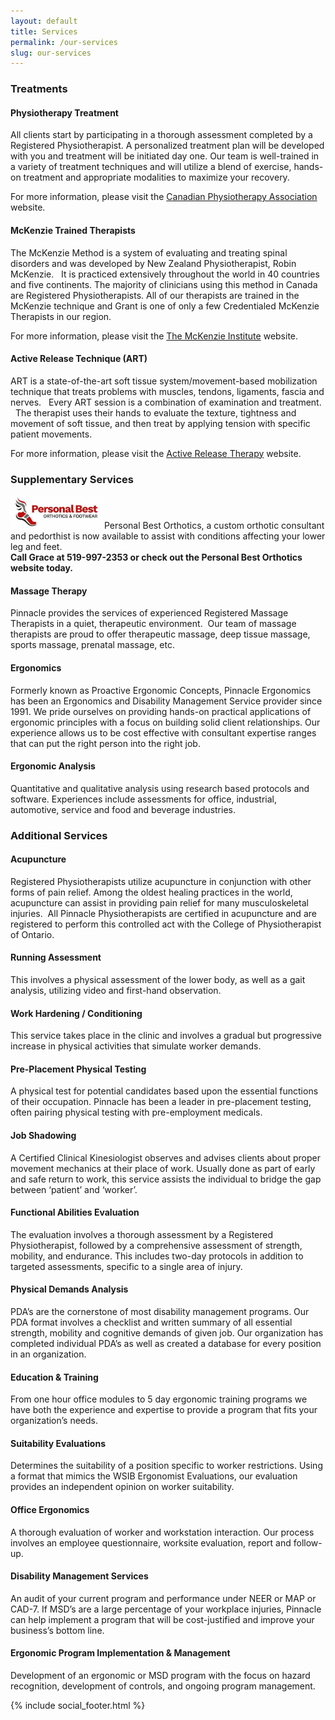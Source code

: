 ```yaml
---
layout: default
title: Services
permalink: /our-services
slug: our-services
---
```


<main class="container">
  <h3 class="primary-heading"><span>Treatments</span></h3>
  <h4>Physiotherapy Treatment</h4>
  
  <p>All clients start by participating in a thorough assessment completed by a Registered Physiotherapist. A personalized treatment plan will be developed with you and treatment will be initiated day one. Our team is well-trained in a variety of treatment techniques and will utilize a blend of exercise, hands-on treatment and appropriate modalities to maximize your recovery.</p>

  <p>For more information, please visit the <a rel="noreferrer noopener" href="https://www.physiotherapy.ca/" target="_blank">Canadian Physiotherapy Association</a> website.</p>
  <h4>McKenzie Trained Therapists</h4>

  <p>The McKenzie Method is a system of evaluating and treating spinal disorders and was developed by New Zealand Physiotherapist, Robin McKenzie. &nbsp; It is practiced extensively throughout the world in 40 countries and five continents. The majority of clinicians using this method in Canada are Registered Physiotherapists. All of our therapists are trained in the McKenzie technique and Grant is one of only a few Credentialed McKenzie Therapists in our region.</p>

  <p>For more information, please visit the <a rel="noreferrer noopener" href="http://www.mckenzieinstitute.org/" target="_blank">The McKenzie Institute</a> website.</p>
  <h4>Active Release Technique (ART)</h4>

  <p>ART is a state-of-the-art soft tissue system/movement-based mobilization technique that treats problems with muscles, tendons, ligaments, fascia and nerves. &nbsp; Every ART session is a combination of examination and treatment. &nbsp; The therapist uses their hands to evaluate the texture, tightness and movement of soft tissue, and then treat by applying tension with specific patient movements.</p>

  <p>For more information, please visit the <a rel="noreferrer noopener" href="http://www.activerelease.com/" target="_blank">Active Release Therapy</a> website.</p>
  
  <!-- <h4>Pelvic Health</h4>

  <p>Pelvic health physiotherapy involves the assessment and treatment of various conditions that involve the pelvic floor. The pelvic floor includes muscles, ligaments, nerves and connective tissue. It plays an important role in the body by providing support for the bladder, genitals, uterus and anus. Devon has special training win Pelvic Health Care and is registered with the College of Physiotherapist of Ontario to perform this controlled act.</p> -->

  <h3 class="primary-heading"><span>Supplementary Services</span></h3>

  <p class="pbo-flash"><img class="wp-image-188" style="width: 150px;" src="/assets/img/uploads/pbo-logo.jpg" alt="Personal Best Orthotics">Personal Best Orthotics, a custom orthotic consultant and pedorthist is now available to assist with conditions affecting your lower leg and feet.<br><strong>Call Grace at 519-997-2353 or check out the Personal Best Orthotics website today.</strong></p>
  <h4>Massage Therapy</h4>

  <p>Pinnacle provides the services of experienced Registered Massage Therapists in a quiet, therapeutic environment. &nbsp;Our team of massage therapists are proud to offer therapeutic massage, deep tissue massage, sports massage, prenatal massage, etc.</p>

  <!-- <h3>Hydrotherapy</h3>

  <p>Pinnacle Physiotherapy is proud to offer a hydrotherapy program. Each patient is fully assessed by one of our Registered Physiotherapists, and then personalized treatments are carried out by either our Registered Kinesiologist Mario Ruggirello or our Physiotherapy Assistant Laura Foot.</p>

  <p>Exercises are performed in the water, allowing for decreased pain and swelling and increased range of motion. Ideal for those who struggle with mobility and weight bearing, the water supports your body weight and offers resistance to strengthen your muscles and improve stability in a safe environment. A chair lift is available for those patients who require assistance getting into or out of the pool.</p>

  <p>Hydrotherapy is held Tuesdays and Thursdays from 11:30-12:30 at the Windsor International Aquatics and Training Centre, located at 401 Pitt St. W in downtown Windsor. Sessions can be billed to your Extended Health Insurance as a physiotherapy treatment, if applicable.&nbsp;Please&nbsp;<a href="/locations">contact</a>&nbsp;our Windsor or LaSalle clinic for more information.</p> -->
  <h4>Ergonomics</h4>

  <p>Formerly known as Proactive Ergonomic Concepts, Pinnacle Ergonomics has been an Ergonomics and Disability Management Service provider since 1991. We pride ourselves on providing hands-on practical applications of ergonomic principles with a focus on building solid client relationships. Our experience allows us to be cost effective with consultant expertise ranges that can put the right person into the right job.</p>
  <h4>Ergonomic Analysis</h4>

  <p>Quantitative and qualitative analysis using research based protocols and software. Experiences include assessments for office, industrial, automotive, service and food and beverage industries.</p>

  <h3 class="primary-heading"><span>Additional Services</span></h3>
  <h4>Acupuncture</h4>

  <p>Registered Physiotherapists utilize acupuncture in conjunction with other forms of pain relief. Among the oldest healing practices in the world, acupuncture can assist in providing pain relief for many musculoskeletal injuries. &nbsp;All Pinnacle Physiotherapists are certified in acupuncture and are registered to perform this controlled act with the College of Physiotherapist of Ontario.</p>
  <h4>Running Assessment</h4>

  <p>This involves a physical assessment of the lower body, as well as a gait analysis, utilizing video and first-hand observation.</p>
  <h4>Work Hardening / Conditioning</h4>

  <p>This service takes place in the clinic and involves a gradual but progressive increase in physical activities that simulate worker demands.</p>
  <h4>Pre-Placement Physical Testing</h4>

  <p>A physical test for potential candidates based upon the essential functions of their occupation. Pinnacle has been a leader in pre-placement testing, often pairing physical testing with pre-employment medicals.</p>
  <h4>Job Shadowing</h4>

  <p>A Certified Clinical Kinesiologist observes and advises clients about proper movement mechanics at their place of work. Usually done as part of early and safe return to work, this service assists the individual to bridge the gap between ‘patient’ and ‘worker’.</p>
  <h4>Functional Abilities Evaluation</h4>

  <p>The evaluation involves a thorough assessment by a Registered Physiotherapist, followed by a comprehensive assessment of strength, mobility, and endurance. This includes two-day protocols in addition to targeted assessments, specific to a single area of injury.</p>
  <h4>Physical Demands Analysis</h4>

  <p>PDA’s are the cornerstone of most disability management programs. Our PDA format involves a checklist and written summary of all essential strength, mobility and cognitive demands of given job. Our organization has completed individual PDA’s as well as created a database for every position in an organization.</p>
  <h4>Education &amp; Training</h4>

  <p>From one hour office modules to 5 day ergonomic training programs we have both the experience and expertise to provide a program that fits your organization’s needs.</p>
  <h4>Suitability Evaluations</h4>

  <p>Determines the suitability of a position specific to worker restrictions. Using a format that mimics the WSIB Ergonomist Evaluations, our evaluation provides an independent opinion on worker suitability.</p>
  <h4>Office Ergonomics</h4>

  <p>A thorough evaluation of worker and workstation interaction. Our process involves an employee questionnaire, worksite evaluation, report and follow-up.</p>
  <h4>Disability Management Services</h4>

  <p>An audit of your current program and performance under NEER or MAP or CAD-7. If MSD’s are a large percentage of your workplace injuries, Pinnacle can help implement a program that will be cost-justified and improve your business’s bottom line.</p>
  <h4>Ergonomic Program Implementation &amp; Management</h4>

  <p>Development of an ergonomic or MSD program with the focus on hazard recognition, development of controls, and ongoing program management.</p>

  {% include social_footer.html %}
</main>

